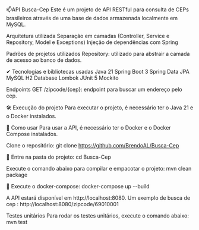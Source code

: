 📫API Busca-Cep
Este é um projeto de API RESTful para consulta de CEPs brasileiros através de uma base de dados armazenada localmente em MySQL.

Arquitetura utilizada
Separação em camadas (Controller, Service e Repository, Model e Exceptions)
Injeção de dependências com Spring

Padrões de projetos utilizados
Repository: utilizado para abstrair a camada de acesso ao banco de dados.

✔ Tecnologias e bibliotecas usadas
Java 21
Spring Boot 3
Spring Data JPA
MySQL
H2 Database
Lombok
JUnit 5
Mockito

Endpoints
GET /zipcode/{cep}: endpoint para buscar um endereço pelo cep.

🛠 Execução do projeto
Para executar o projeto, é necessário ter o Java 21 e o Docker instalados.

🚀 Como usar
Para usar a API, é necessário ter o Docker e o Docker Compose instalados.

Clone o repositório:
git clone https://github.com/BrendoAL/Busca-Cep

📁 Entre na pasta do projeto:
cd Busca-Cep

Execute o comando abaixo para compilar e empacotar o projeto:
mvn clean package

🐳 Execute o docker-compose:
docker-compose up --build

A API estará disponível em http://localhost:8080.
Um exemplo de busca de cep : http://localhost:8080/zipcode/69010001

Testes unitários
Para rodar os testes unitários, execute o comando abaixo:
mvn test
